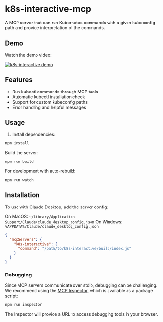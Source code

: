 # k8s-interactive-mcp

A MCP server that can run Kubernetes commands with a given kubeconfig path and provide interpretation of the commands.

## Demo

Watch the demo video:

[![k8s-interactive demo](https://img.shields.io/badge/Watch-Demo%20Video-blue)](https://drive.google.com/file/d/1DJKYrWILKkAq6UyVraMFOd_1t68xAvug/view?usp=drive_link)

## Features

- Run kubectl commands through MCP tools
- Automatic kubectl installation check
- Support for custom kubeconfig paths
- Error handling and helpful messages

## Usage

1. Install dependencies:
```bash
npm install
```

Build the server:
```bash
npm run build
```

For development with auto-rebuild:
```bash
npm run watch
```

## Installation

To use with Claude Desktop, add the server config:

On MacOS: `~/Library/Application Support/Claude/claude_desktop_config.json`
On Windows: `%APPDATA%/Claude/claude_desktop_config.json`

```json
{
  "mcpServers": {
    "k8s-interactive": {
      "command": "/path/to/k8s-interactive/build/index.js"
    }
  }
}
```

### Debugging

Since MCP servers communicate over stdio, debugging can be challenging. We recommend using the [MCP Inspector](https://github.com/modelcontextprotocol/inspector), which is available as a package script:

```bash
npm run inspector
```

The Inspector will provide a URL to access debugging tools in your browser.
